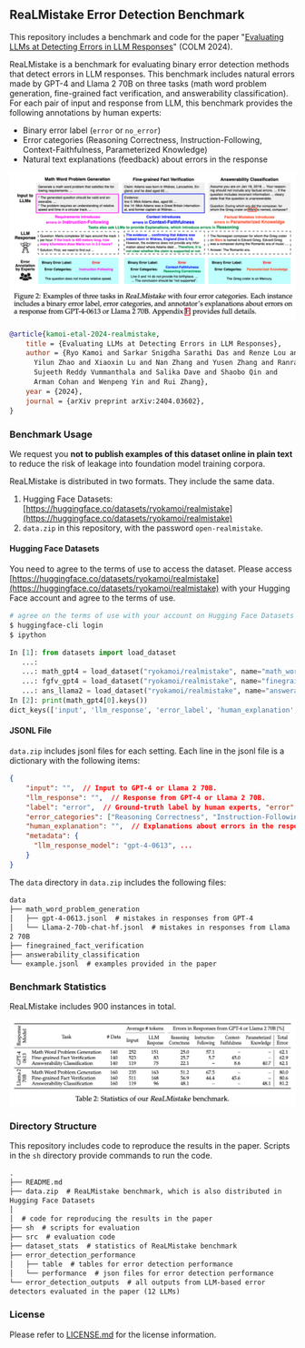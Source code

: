 ## ReaLMistake Error Detection Benchmark

This repository includes a benchmark and code for the paper "[Evaluating LLMs at Detecting Errors in LLM Responses](https://arxiv.org/abs/2404.03602)" (COLM 2024).

ReaLMistake is a benchmark for evaluating binary error detection methods that detect errors in LLM responses. This benchmark includes natural errors made by GPT-4 and Llama 2 70B on three tasks (math word problem generation, fine-grained fact verification, and answerability classification). For each pair of input and response from LLM, this benchmark provides the following annotations by human experts:

* Binary error label (`error` or `no_error`)
* Error categories (Reasoning Correctness, Instruction-Following, Context-Faithfulness, Parameterized Knowledge)
* Natural text explanations (feedback) about errors in the response

<img src="readme_figures/realmistake_dataexample.png" width="800">

```bibtex
@article{kamoi-etal-2024-realmistake,
    title = {Evaluating LLMs at Detecting Errors in LLM Responses},
    author = {Ryo Kamoi and Sarkar Snigdha Sarathi Das and Renze Lou and Jihyun Janice Ahn and
      Yilun Zhao and Xiaoxin Lu and Nan Zhang and Yusen Zhang and Ranran Haoran Zhang and
      Sujeeth Reddy Vummanthala and Salika Dave and Shaobo Qin and
      Arman Cohan and Wenpeng Yin and Rui Zhang},
    year = {2024},
    journal = {arXiv preprint arXiv:2404.03602},
}
```

### Benchmark Usage

We request you **not to publish examples of this dataset online in plain text** to reduce the risk of leakage into foundation model training corpora.

ReaLMistake is distributed in two formats. They include the same data.

1. Hugging Face Datasets: [https://huggingface.co/datasets/ryokamoi/realmistake](https://huggingface.co/datasets/ryokamoi/realmistake)
2. `data.zip` in this repository, with the password `open-realmistake`.

#### Hugging Face Datasets

You need to agree to the terms of use to access the dataset. Please access [https://huggingface.co/datasets/ryokamoi/realmistake](https://huggingface.co/datasets/ryokamoi/realmistake) with your Hugging Face account and agree to the terms of use.


```sh
# agree on the terms of use with your account on Hugging Face Datasets before accessing this dataset
$ huggingface-cli login
$ ipython
```

```python
In [1]: from datasets import load_dataset
   ...:
   ...: math_gpt4 = load_dataset("ryokamoi/realmistake", name="math_word_problem_generation", split="gpt4")
   ...: fgfv_gpt4 = load_dataset("ryokamoi/realmistake", name="finegrained_fact_verification", split="gpt4")
   ...: ans_llama2 = load_dataset("ryokamoi/realmistake", name="answerability_classification", split="llama2")
In [2]: print(math_gpt4[0].keys())
dict_keys(['input', 'llm_response', 'error_label', 'human_explanation', 'error_categories', 'metadata'])
```

#### JSONL File

`data.zip` includes jsonl files for each setting. Each line in the jsonl file is a dictionary with the following items:

```json
{
    "input": "",  // Input to GPT-4 or Llama 2 70B.
    "llm_response": "",  // Response from GPT-4 or Llama 2 70B.
    "label": "error",  // Ground-truth label by human experts, "error" or "no_error".
    "error_categories": ["Reasoning Correctness", "Instruction-Following"], // The categories of the error selected from "Reasoning Correctness", "Instruction-Following", "Context-Faithfulness", and "Parameterized Knowledge".
    "human_explanation": "",  // Explanations about errors in the response (natural text) provided by the expert annotator.
    "metadata": {
      "llm_response_model": "gpt-4-0613", ...
    }
}
```

The `data` directory in `data.zip` includes the following files:

```
data
├── math_word_problem_generation
│   ├── gpt-4-0613.jsonl  # mistakes in responses from GPT-4
│   └── Llama-2-70b-chat-hf.jsonl  # mistakes in responses from Llama 2 70B
├── finegrained_fact_verification
├── answerability_classification
└── example.jsonl  # examples provided in the paper
```

### Benchmark Statistics

ReaLMistake includes 900 instances in total.

<img src="readme_figures/realmistake_stats.png" width="800">

### Directory Structure

This repository includes code to reproduce the results in the paper. Scripts in the `sh` directory provide commands to run the code.

```
.
├── README.md
├── data.zip  # ReaLMistake benchmark, which is also distributed in Hugging Face Datasets
│
│  # code for reproducing the results in the paper
├── sh  # scripts for evaluation 
├── src  # evaluation code
├── dataset_stats  # statistics of ReaLMistake benchmark
├── error_detection_performance
│   ├── table  # tables for error detection performance
│   └── performance  # json files for error detection performance
└── error_detection_outputs  # all outputs from LLM-based error detectors evaluated in the paper (12 LLMs)
```

### License

Please refer to [LICENSE.md](./LICENSE.md) for the license information.
